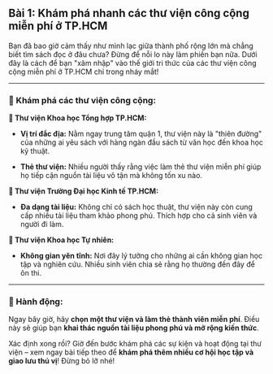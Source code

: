 ## Bài 1: Khám phá nhanh các thư viện công cộng miễn phí ở TP.HCM

Bạn đã bao giờ cảm thấy như mình lạc giữa thành phố rộng lớn mà chẳng biết tìm sách đọc ở đâu chưa? Đừng để nỗi lo này làm phiền bạn nữa. Dưới đây là cách để bạn "xâm nhập" vào thế giới tri thức của các thư viện công cộng miễn phí ở TP.HCM chỉ trong nháy mắt!

---

### 📌 Khám phá các thư viện công cộng:

**🔹 Thư viện Khoa học Tổng hợp TP.HCM:**

- **Vị trí đắc địa:** Nằm ngay trung tâm quận 1, thư viện này là "thiên đường" của những ai yêu sách với hàng ngàn đầu sách từ văn học đến khoa học kỹ thuật.

- **Thẻ thư viện:** Nhiều người thấy rằng việc làm thẻ thư viện miễn phí giúp họ tiếp cận nguồn tài liệu vô tận mà không tốn xu nào.

**🔹 Thư viện Trường Đại học Kinh tế TP.HCM:**

- **Đa dạng tài liệu:** Không chỉ có sách học thuật, thư viện này còn cung cấp nhiều tài liệu tham khảo phong phú. Thích hợp cho cả sinh viên và người đi làm.

**🔹 Thư viện Khoa học Tự nhiên:**

- **Không gian yên tĩnh:** Nơi đây lý tưởng cho những ai cần không gian học tập và nghiên cứu. Nhiều sinh viên chia sẻ rằng họ thường đến đây để ôn thi.

---

### 🚀 Hành động:

Ngay bây giờ, hãy **chọn một thư viện và làm thẻ thành viên miễn phí**. Điều này sẽ giúp bạn **khai thác nguồn tài liệu phong phú và mở rộng kiến thức**.

Xác định xong rồi? Giờ đến bước khám phá các sự kiện và hoạt động tại thư viện – xem ngay bài tiếp theo để **khám phá thêm nhiều cơ hội học tập và giao lưu thú vị**! Đừng bỏ lỡ nhé!